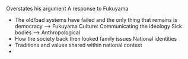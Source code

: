 Overstates his argument 
A response to Fukuyama 
* The old/bad systems have failed and the only thing that remains is democracy --> Fukuyama
Culture: Communicating the ideology 
Sick bodies --> Anthropological 
* How the society back then looked family issues 
National identities 
* Traditions and values shared within national context 
* 